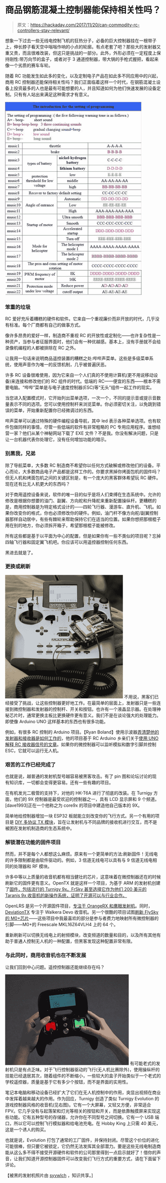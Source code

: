 # 商品钢筋混凝土控制器能保持相关性吗？

> 原文：<https://hackaday.com/2017/11/20/can-commodity-rc-controllers-stay-relevant/>

想象一下过去一些无线电控制飞机的狂热分子，必备的巨大控制器挂在一根带子上，伸长脖子看天空中嗡嗡作响的小点的轮廓。有点老套了吧？那些大的发射器又重又贵，而且很难改装，但这只是挑战的一部分。此外，外形必须在一定程度上保持刚性:带万向节的盒子，或者对于 3 通道控制器，带大锅的手枪式握把，看起来像一个劣质的赛车车轮。

随着 RC 功能发生如此多的变化，以及定制电子产品在如此多不同应用中的兴起，商用 RC 控制器还能保持相关性吗？我们正面临着这样一个时代，在钢筋混凝土设备上投资最多的人也是最有可能想要的人，并且知道如何为他们快速发展的设备定制。只有有人站出来满足这种需求才有意义。

[![](img/7d482eb684b46180e44cabd4fb51ce36.png)](https://hackaday.com/wp-content/uploads/2017/11/ff3auw8hrcjz3s8-large.jpg)

### 笨重的垃圾

RC 爱好充斥着糟糕的硬件和软件。它来自一个重视廉价而非开放的时代，几乎没有标准。每个厂商都有自己的做事方式。

像许多昂贵的爱好一样，制造商不重视 RC 的开放性或定制化——也许复杂性是一种资产，当参与者征服界面时，他们会有一种优越感。基本上，没有手册就不会给录像机编程的人都被排除在 RC 之外。

让我用一句话来说明商品遥控装置的糟糕之处:哔哔声菜单。这些是多级菜单系统，使用声音作为唯一的反馈机制，几乎被普遍厌恶。

许多 RC 设备很难使用，因为它来自一个人们真的不使用计算机(更不用说移动设备)来连接和修改他们的 RC 组件的时代。低端的 RC——便宜的东西——根本不需要电脑。“哔哔”菜单是与电子速度控制器(ESC)等“无头”组件一起工作的现实。

当您进入配置模式时，它开始列出菜单选项，一次一个，不同的提示音或提示音数量表示不同的选项。您可以使用控制杆来浏览菜单。你必须密切关注，以免跳到错误的菜单，开始重新配置你已经微调过的东西。

哔声菜单可以通过特殊的硬件编程设备导航，其中 led 表示各种菜单选项。也有软件包做同样的事情，尽管一些低端的软件有非常粗略的 PC 专用应用程序。谁想经营一家？他们从某个神秘网站下载了 EXE 文件？不是我。你没有解决问题，只是让一台机器代表你处理它，没有任何增加功能的暗示。

### 别黑我，兄弟

除了导航菜单，大多数 RC 制造商不希望你以任何方式破解或修改他们的设备。平心而论，大多数商品电子产品都是这样工作的。你要求黑掉你烤面包机的固件吗？但无人机和烤面包机之间的关键区别是，有一个庞大的黑客群体希望玩 RC 硬件。现在还有比无人机更大的东西吗？

对于商用遥控设备来说，软件的唯一目的似乎是将人们束缚在生态系统中。允许的修改是根据你想要的油门、副翼、方向舵和升降舵来重新配置操纵杆。更糟糕的是，商用控制器是为特定格式设计的——四轮飞行器、漫游车、直升机、飞机。如果你改变你的格式，你也必须修改你的硬件。例如，油门杆不像方向舵/副翼控制器那样自动居中，有些有棘轮来帮助保持它们在适当的位置。如果你想把那根棍子用在别的地方，你必须拆开箱子，希望那根棍子能被修改。

所有这些都是基于以平面为中心的配置，但是如果你有一些不类似的项目呢？忘掉四轴飞行器和固定翼飞机吧。你应该可以用遥控器控制任何东西。

黑进去就是了。

### 更换或刷新

[![](img/fd3c80a47bdd9a802f64473cf90babb1.png)](https://hackaday.com/wp-content/uploads/2017/11/1813373215_835c1a073f_o.jpg) 不用说，黑客们已经接受了挑战，让这些控制器更好地工作。在最简单的层面上，发射器只是一些连接到微控制器和发射器的控制杆、开关和按钮。也许有一个液晶显示器。在处理神秘芯片时，通常更换主板比更换硬件更有意义。我们不是在谈论强大的处理能力。即使像 Arduino UNO 这样基本的东西也有很多功能。

例如，有很多 RC 控制的 Arduino 项目。【Ryan Boland】使用示波器[弄清楚他的发射器和接收器是如何工作的](https://ryanboland.com/blog/reading-rc-receiver-values/)，他的项目基于 RC Arduino 乡亲们关于[使用 UNO 解释 RC 接收器信号的文章](http://rcarduino.blogspot.com/2012/01/how-to-read-rc-receiver-with.html)。如果你的微控制器可以监听模拟和数字引脚并控制 ESC，它就可以运行无人机。

### 艰苦的工作已经完成了

也就是说，越普通的发射机型号越容易被黑客攻击。有了 pin 图和论坛讨论的现有知识库，一切都会变得更容易。还有一些有趣的项目。

在有机发光二极管的支持下，对他的 HK-T6A 进行了彻底的改装。在 Turnigy 方面，他们的 9X 控制器是最受欢迎的控制器之一，具有 LCD 显示屏和 9 个频道。[dave1993]正在一个他称之为 core9x 的项目中建造他自己版本的 9X。

简单地给控制器增加一块 ESP32 板就能立刻改变你的飞行方式。另一个有用的项目是 [DIY 多协议 TX 模块](https://github.com/pascallanger/DIY-Multiprotocol-TX-Module)，旨在让发射机与不同品牌的接收机进行交互，而不是被困在发射机制造商的生态系统中。

### 解锁潜在功能的固件项目

然而，并不是每个人都想这么麻烦。原来有一个更简单的方法:刷新固件！无线电的许多限制都是由软件驱动的。例如，3 信道无线电可以具有与 9 信道无线电相同的处理器和 RF 模块。

许多中等以上质量的收音机都有相当健壮的芯片，这意味着在微控制器还在的时候刷新它的固件更有意义。OpenTX 就是这样一个项目，为基于 ARM 的发射机创建了[固件，包括流行的 Turnigy 9x。FrSky 甚至选择它作为他们 200 美元的 Taranis 9x 收音机的新操作系统，证明了开源可以与行业合作。](http://www.open-tx.org/)

OpenLRS 是另一个开源固件项目，[专注于 OrangeRX 和鹰眼发射机](https://openlrsng.org/)。同时， [DeviationTX](https://www.deviationtx.com/) 专注于 Walkera Devo 收音机。另一个很酷的项目试图[刷新 FlySky 的 M0+芯片](https://github.com/opentx/opentx/wiki/FlySky-FS-i6-Development)——这些项目中我最喜欢的部分是参与者费力地映射所有微控制器的引脚——M0+的 Freescale MKL16Z64VLH4 上的 64 个。

重新刷新可以切换无线电上的射频模块，改变频道的数量和目的，以及所有其他有助于普通人控制无人机的一种配置，但黑客发现这种配置非常有限。

### 与此同时，商用收音机也在不断发展

让我们回到中心问题。遥控控制器还能继续存在吗？

[![](img/fdd3561b42334e5c623288daef39ef4f.png)](https://hackaday.com/wp-content/uploads/2017/11/99071-1_6_.jpg) 有可能老式的发射机只是有点乏味。对于飞行控制器驱动的飞行(无人机比赛除外)，使用操纵杆的技能已经退居其次，随着组件的不断缩小，一些较大的盒子开始类似于一个老式的学校遥控器，质量是基于它有多少个按钮，而不是界面的实用性。

笔记本电脑和移动设备已经扩大了它们在无人机控制中的作用，突显出视频在商业中发挥着越来越大的作用。作为回应，Turnigy 创造了类似 Turnigy Evolution 的游戏控制器风格的收音机(见右图)。它有一个大屏幕，又轻又方便，非常适合 FPV。它几乎没有与起落架和灯光等相关的按钮和开关，而是依靠触摸屏来实现这些功能。它有五种型号的存储器，允许你在不同型号之间切换。它有一个 USB 端口，所以它可以控制飞行模拟器和给电池充电。在 Hobby King 上只需 40 美元，这是一个诱人的购买。

也就是说，Evolution 打包了通常的工厂固件，并保持封闭。尽管这个价位的进化可能很棒，但只要它被锁定，它仍然无法发挥其全部潜力。要是这些无线电制造商能从这么多不得不接受开源硬件和软件的公司那里得到一点启示就好了！借你的声音，让我们知道开源控制器固件可以改变我们飞行方式的重要方式，请在下面留下评论。

【被黑的发射机照片由 [syvwlch](https://www.flickr.com/photos/27164521@N00/1813373215 "Go to syvwlch's photostream") ，知识共享。]